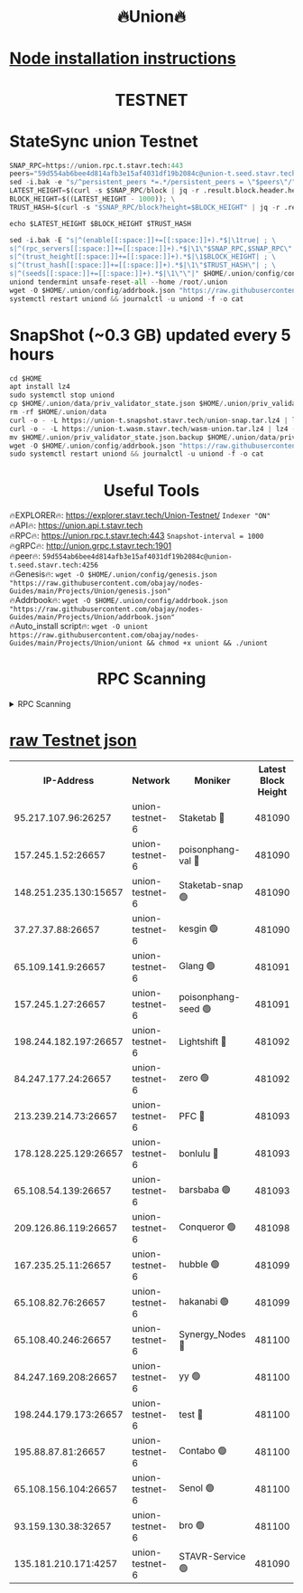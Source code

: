 <h1 align="center"> 🔥Union🔥</h1>

[Node installation instructions](https://github.com/obajay/nodes-Guides/tree/main/Projects/Union)
=

<h1 align="center"> TESTNET</h1>

# StateSync union Testnet
```python
SNAP_RPC=https://union.rpc.t.stavr.tech:443
peers="59d554ab6bee4d814afb3e15af4031df19b2084c@union-t.seed.stavr.tech:4256"
sed -i.bak -e "s/^persistent_peers *=.*/persistent_peers = \"$peers\"/" $HOME/.union/config/config.toml
LATEST_HEIGHT=$(curl -s $SNAP_RPC/block | jq -r .result.block.header.height); \
BLOCK_HEIGHT=$((LATEST_HEIGHT - 1000)); \
TRUST_HASH=$(curl -s "$SNAP_RPC/block?height=$BLOCK_HEIGHT" | jq -r .result.block_id.hash)

echo $LATEST_HEIGHT $BLOCK_HEIGHT $TRUST_HASH

sed -i.bak -E "s|^(enable[[:space:]]+=[[:space:]]+).*$|\1true| ; \
s|^(rpc_servers[[:space:]]+=[[:space:]]+).*$|\1\"$SNAP_RPC,$SNAP_RPC\"| ; \
s|^(trust_height[[:space:]]+=[[:space:]]+).*$|\1$BLOCK_HEIGHT| ; \
s|^(trust_hash[[:space:]]+=[[:space:]]+).*$|\1\"$TRUST_HASH\"| ; \
s|^(seeds[[:space:]]+=[[:space:]]+).*$|\1\"\"|" $HOME/.union/config/config.toml
uniond tendermint unsafe-reset-all --home /root/.union
wget -O $HOME/.union/config/addrbook.json "https://raw.githubusercontent.com/obajay/nodes-Guides/main/Projects/Union/addrbook.json"
systemctl restart uniond && journalctl -u uniond -f -o cat
```
# SnapShot (~0.3 GB) updated every 5 hours
```python
cd $HOME
apt install lz4
sudo systemctl stop uniond
cp $HOME/.union/data/priv_validator_state.json $HOME/.union/priv_validator_state.json.backup
rm -rf $HOME/.union/data
curl -o - -L https://union-t.snapshot.stavr.tech/union-snap.tar.lz4 | lz4 -c -d - | tar -x -C $HOME/.union --strip-components 2
curl -o - -L https://union-t.wasm.stavr.tech/wasm-union.tar.lz4 | lz4 -c -d - | tar -x -C $HOME/.union --strip-components 2
mv $HOME/.union/priv_validator_state.json.backup $HOME/.union/data/priv_validator_state.json
wget -O $HOME/.union/config/addrbook.json "https://raw.githubusercontent.com/obajay/nodes-Guides/main/Projects/Union/addrbook.json"
sudo systemctl restart uniond && journalctl -u uniond -f -o cat
```
 <h1 align="center"> Useful Tools</h1>
 
🔥EXPLORER🔥: https://explorer.stavr.tech/Union-Testnet/        `Indexer "ON"` \
🔥API🔥:      https://union.api.t.stavr.tech \
🔥RPC🔥:      https://union.rpc.t.stavr.tech:443              `Snapshot-interval = 1000` \
🔥gRPC🔥:     http://union.grpc.t.stavr.tech:1901 \
🔥peer🔥:     `59d554ab6bee4d814afb3e15af4031df19b2084c@union-t.seed.stavr.tech:4256` \
🔥Genesis🔥:     `wget -O $HOME/.union/config/genesis.json "https://raw.githubusercontent.com/obajay/nodes-Guides/main/Projects/Union/genesis.json"` \
🔥Addrbook🔥: ```wget -O $HOME/.union/config/addrbook.json "https://raw.githubusercontent.com/obajay/nodes-Guides/main/Projects/Union/addrbook.json"``` \
🔥Auto_install script🔥:  `wget -O uniont https://raw.githubusercontent.com/obajay/nodes-Guides/main/Projects/Union/uniont && chmod +x uniont && ./uniont`

<h1 align="center"> RPC Scanning</h1>

<details>
<summary>RPC Scanning</summary>

<h2 align="center"> We scan nodes in real time every 4 hours. And we provide the final result of RPC endpoints.
We cannot influence the operation of these nodes in any way. </h2>


```python
If Voting Power is higher than 0 --> then the Node is a validator of the network and may be subject to attack and be a potential threat to the chain.
```
```python
We marked such validators with a red symbol
```

</details>

[raw Testnet json](https://rpc-check.uniont.stavr.tech/uniont/rpc-uniont-result.json)
=



<table><tr><th>IP-Address</th><th>Network</th><th>Moniker</th><th>Latest Block Height</th><th>Earliest Block Height</th><th>Catching Up</th><th>Tx Index</th><th>Voting Power</th><th>Scan Time</th></tr><tr><td>95.217.107.96:26257</td><td>union-testnet-6</td><td>Staketab 🔴</td><td>481090</td><td>1</td><td>False</td><td>on</td><td>1000002</td><td>2024-03-17T12:44:04.534888143UTC</td></tr><tr><td>157.245.1.52:26657</td><td>union-testnet-6</td><td>poisonphang-val 🔴</td><td>481090</td><td>1</td><td>False</td><td>on</td><td>1000000</td><td>2024-03-17T12:44:05.167818135UTC</td></tr><tr><td>148.251.235.130:15657</td><td>union-testnet-6</td><td>Staketab-snap 🟢</td><td>481090</td><td>1</td><td>False</td><td>on</td><td>0</td><td>2024-03-17T12:44:05.729104869UTC</td></tr><tr><td>37.27.37.88:26657</td><td>union-testnet-6</td><td>kesgin 🟢</td><td>481090</td><td>1</td><td>False</td><td>on</td><td>0</td><td>2024-03-17T12:44:06.088148414UTC</td></tr><tr><td>65.109.141.9:26657</td><td>union-testnet-6</td><td>Glang 🟢</td><td>481091</td><td>1</td><td>False</td><td>on</td><td>0</td><td>2024-03-17T12:44:10.527456141UTC</td></tr><tr><td>157.245.1.27:26657</td><td>union-testnet-6</td><td>poisonphang-seed 🟢</td><td>481091</td><td>1</td><td>False</td><td>on</td><td>0</td><td>2024-03-17T12:44:11.376752213UTC</td></tr><tr><td>198.244.182.197:26657</td><td>union-testnet-6</td><td>Lightshift 🔴</td><td>481092</td><td>1</td><td>False</td><td>on</td><td>1000000</td><td>2024-03-17T12:44:13.758222421UTC</td></tr><tr><td>84.247.177.24:26657</td><td>union-testnet-6</td><td>zero 🟢</td><td>481092</td><td>1</td><td>False</td><td>on</td><td>0</td><td>2024-03-17T12:44:18.335483780UTC</td></tr><tr><td>213.239.214.73:26657</td><td>union-testnet-6</td><td>PFC 🔴</td><td>481093</td><td>1</td><td>False</td><td>on</td><td>1000001</td><td>2024-03-17T12:44:22.647349283UTC</td></tr><tr><td>178.128.225.129:26657</td><td>union-testnet-6</td><td>bonlulu 🔴</td><td>481093</td><td>1</td><td>False</td><td>on</td><td>1000000</td><td>2024-03-17T12:44:23.314144458UTC</td></tr><tr><td>65.108.54.139:26657</td><td>union-testnet-6</td><td>barsbaba 🟢</td><td>481093</td><td>1</td><td>False</td><td>on</td><td>0</td><td>2024-03-17T12:44:23.692401703UTC</td></tr><tr><td>209.126.86.119:26657</td><td>union-testnet-6</td><td>Conqueror 🟢</td><td>481098</td><td>1</td><td>False</td><td>on</td><td>0</td><td>2024-03-17T12:44:49.269171269UTC</td></tr><tr><td>167.235.25.11:26657</td><td>union-testnet-6</td><td>hubble 🟢</td><td>481099</td><td>1</td><td>False</td><td>on</td><td>0</td><td>2024-03-17T12:44:55.674534853UTC</td></tr><tr><td>65.108.82.76:26657</td><td>union-testnet-6</td><td>hakanabi 🟢</td><td>481099</td><td>1</td><td>False</td><td>on</td><td>0</td><td>2024-03-17T12:44:56.046603176UTC</td></tr><tr><td>65.108.40.246:26657</td><td>union-testnet-6</td><td>Synergy_Nodes 🔴</td><td>481100</td><td>1</td><td>False</td><td>on</td><td>1000001</td><td>2024-03-17T12:45:02.488324285UTC</td></tr><tr><td>84.247.169.208:26657</td><td>union-testnet-6</td><td>yy 🟢</td><td>481100</td><td>1</td><td>False</td><td>on</td><td>0</td><td>2024-03-17T12:45:02.857321119UTC</td></tr><tr><td>198.244.179.173:26657</td><td>union-testnet-6</td><td>test 🔴</td><td>481100</td><td>1</td><td>False</td><td>on</td><td>1000001</td><td>2024-03-17T12:45:05.186524100UTC</td></tr><tr><td>195.88.87.81:26657</td><td>union-testnet-6</td><td>Contabo 🟢</td><td>481100</td><td>1</td><td>False</td><td>on</td><td>0</td><td>2024-03-17T12:45:05.604465027UTC</td></tr><tr><td>65.108.156.104:26657</td><td>union-testnet-6</td><td>Senol 🟢</td><td>481100</td><td>1</td><td>False</td><td>on</td><td>0</td><td>2024-03-17T12:45:05.981130704UTC</td></tr><tr><td>93.159.130.38:32657</td><td>union-testnet-6</td><td>bro 🟢</td><td>481100</td><td>1</td><td>False</td><td>on</td><td>0</td><td>2024-03-17T12:45:06.395770553UTC</td></tr><tr><td>135.181.210.171:4257</td><td>union-testnet-6</td><td>STAVR-Service 🟢</td><td>481090</td><td>478001</td><td>False</td><td>on</td><td>0</td><td>2024-03-17T12:44:05.473925846UTC</td></tr></table>
